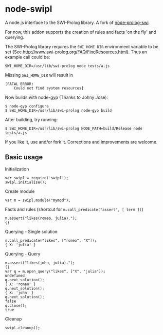 node-swipl
==========

A node.js interface to the SWI-Prolog library. A fork of [node-prolog-swi](https://github.com/kloni/node-prolog-swi).

For now, this addon supports the creation of rules and facts 'on the fly' and querying.

The SWI-Prolog library requires the `SWI_HOME_DIR` environment variable to be set (See 
http://www.swi-prolog.org/FAQ/FindResources.html). Thus an example call could be:

    SWI_HOME_DIR=/usr/lib/swi-prolog node tests/a.js

Missing `SWI_HOME_DIR` will result in

    [FATAL ERROR:
        Could not find system resources]

Now builds with node-gyp (Thanks to Johny Jose):

    $ node-gyp configure
    $ SWI_HOME_DIR=/usr/lib/swi-prolog node-gyp build 

After building, try running:

    $ SWI_HOME_DIR=/usr/lib/swi-prolog NODE_PATH=build/Release node tests/a.js


If you like it, use and/or fork it. Corrections and improvements are welcome.

Basic usage
-----------

Initialization

    var swipl = require('swipl');
    swipl.initialise();

Create module

    var m = swipl.module("mymod");

Facts and rules (shortcut for `m.call_predicate("assert", [ term ])`)

    m.assert("likes(romeo, julia).");
    {}

Querying - Single solution

    m.call_predicate("likes", ["romeo", "X"]);
    { X: 'julia' }

Querying - Query

    m.assert("likes(john, julia).");
    {}
    var q = m.open_query("likes", ["X", "julia"]);
    undefined
    q.next_solution();
    { X: 'romeo' }
    q.next_solution();
    { X: 'john' }
    q.next_solution();
    false
    q.close();
    true

Cleanup

    swipl.cleanup();
